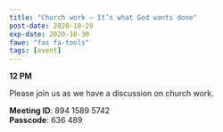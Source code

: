 ```yaml
---
title: "Church work – It’s what God wants done"
post-date: 2020-10-29
exp-date: 2020-10-30
fawe: "fas fa-tools"
tags: [event]
---
```

**12 PM**

Please join us as we have a discussion on church work.

<p class="text-danger"><b>Meeting ID</b>: 894 1589 5742
<br>
<b>Passcode</b>: 636 489
</p>